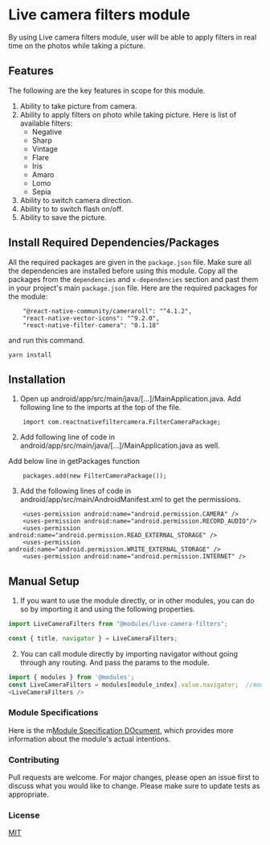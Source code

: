 # Live camera filters module

By using Live camera filters module, user will be able to apply filters in real time on the photos while taking a picture.

## Features
The following are the key features in scope for this module.

1. Ability to take picture from camera.
2. Ability to apply filters on photo while taking picture. Here is list of available filters:
   * Negative
   * Sharp
   * Vintage
   * Flare
   * Iris
   * Amaro
   * Lomo
   * Sepia
3. Ability to switch camera direction.
4. Ability to to switch flash on/off.
5. Ability to save the picture.

## Install Required Dependencies/Packages
All the required packages are given in the `package.json` file. Make sure all the dependencies are installed before using this module. Copy all the packages from the `dependencies` and `x-dependencies` section and past them in your project's main `package.json` file.
Here are the required packages for the module:
```
    "@react-native-community/cameraroll": "^4.1.2",
    "react-native-vector-icons": "^9.2.0",
    "react-native-filter-camera": "0.1.18"
```
and run this command.
  ```
  yarn install
  ```
## Installation

1. Open up android/app/src/main/java/[...]/MainApplication.java. Add following line to the imports at the top of the file.

```
    import com.reactnativefiltercamera.FilterCameraPackage;
``` 
2. Add following line of code in android/app/src/main/java/[...]/MainApplication.java as well.

Add below line in getPackages function

```
    packages.add(new FilterCameraPackage());
```
3. Add the following lines of code in android/app/src/main/AndroidManifest.xml to get the permissions.

```
    <uses-permission android:name="android.permission.CAMERA" />
    <uses-permission android:name="android.permission.RECORD_AUDIO"/>
    <uses-permission android:name="android.permission.READ_EXTERNAL_STORAGE" />
    <uses-permission android:name="android.permission.WRITE_EXTERNAL_STORAGE" />
    <uses-permission android:name="android.permission.INTERNET" />
```

## Manual Setup

1. If you want to use the module directly, or in other modules, you can do so by importing it and using the following properties.

```javascript
import LiveCameraFilters from "@modules/live-camera-filters";

const { title, navigator } = LiveCameraFilters;
```

2. You can call module directly by importing navigator without going through any routing. And pass the params to the module.

```javascript
import { modules } from '@modules';
const LiveCameraFilters = modules[module_index].value.navigator;  //module_index : position of the module in modules folder
<LiveCameraFilters />
```

### Module Specifications
Here is the m[Module Specification DOcument](https://docs.google.com/document/d/142pRg9XJLqmG0BJ8scwQa_DACCVb_nZ7o2-iPz-iKUY/edit?usp=sharing), which provides more information about the module's actual intentions.

### Contributing

Pull requests are welcome. For major changes, please open an issue first to discuss what you would like to change.
Please make sure to update tests as appropriate.

### License

[MIT](https://choosealicense.com/licenses/mit/)